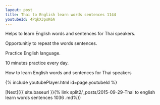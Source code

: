 ```yaml
---
layout: post
title: Thai to English learn words sentences 1144 
youtubeId: 4PqkXJpsK6A
---
```

 
 
Helps to learn English words and sentences for Thai speakers.

Opportunitiy to repeat the words sentences. 

Practice English language. 
 
10 minutes practice every day. 
 
How to learn English words and sentences for Thai speakers 
 
{% include youtubePlayer.html id=page.youtubeId %}
 
 
[Next]({{ site.baseurl }}{% link  split2/_posts/2015-09-29-Thai to english learn words sentences 1036 .md%})
 
